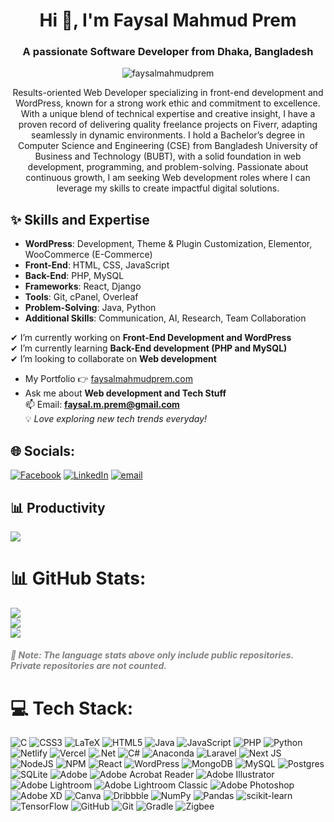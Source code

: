 <h1 align="center">Hi 👋, I'm Faysal Mahmud Prem</h1>
<h3 align="center">A passionate Software Developer from Dhaka, Bangladesh</h3>

<p align="center">
  <img src="https://komarev.com/ghpvc/?username=faysalmahmudprem&label=Profile%20views&color=0e75b6&style=flat" alt="faysalmahmudprem" />
</p>

<p align="center">
  Results-oriented Web Developer specializing in front-end development and WordPress, 
  known for a strong work ethic and commitment to excellence. With a unique blend of 
  technical expertise and creative insight, I have a proven record of delivering quality freelance 
  projects on Fiverr, adapting seamlessly in dynamic environments. I hold a Bachelor’s degree 
  in Computer Science and Engineering (CSE) from Bangladesh University of Business and 
  Technology (BUBT), with a solid foundation in web development, programming, and 
  problem-solving. Passionate about continuous growth, I am seeking Web development roles where I can 
  leverage my skills to create impactful digital solutions.
</p>

## ✨ Skills and Expertise
- **WordPress**: Development, Theme & Plugin Customization, Elementor, WooCommerce (E-Commerce)  
- **Front-End**: HTML, CSS, JavaScript  
- **Back-End**: PHP, MySQL  
- **Frameworks**: React, Django  
- **Tools**: Git, cPanel, Overleaf  
- **Problem-Solving**: Java, Python  
- **Additional Skills**: Communication, AI, Research, Team Collaboration  

✔ I’m currently working on **Front-End Development and WordPress**  
✔ I’m currently learning **Back-End development (PHP and MySQL)**  
✔ I’m looking to collaborate on **Web development**  

- My Portfolio 👉 [faysalmahmudprem.com](https://faysalmahmudprem.com/)  
- Ask me about **Web development and Tech Stuff**  
📫 Email: **faysal.m.prem@gmail.com**  
💡 *Love exploring new tech trends everyday!*  

## 🌐 Socials:
[![Facebook](https://img.shields.io/badge/Facebook-%231877F2.svg?logo=Facebook&logoColor=white)](https://facebook.com/faysalmhamudprem.1) [![LinkedIn](https://img.shields.io/badge/LinkedIn-%230077B5.svg?logo=linkedin&logoColor=white)](https://linkedin.com/in/faysal-mahmud-prem) [![email](https://img.shields.io/badge/Email-D14836?logo=gmail&logoColor=white)](mailto:faysal.m.prem@gmail.com) 

## 📊 Productivity
<p><img src="https://github-readme-stats.vercel.app/api/top-langs?username=faysalmahmudprem&show_icons=true&locale=en&layout=compact&langs_count=6" /></p>

# 📊 GitHub Stats:
![](https://github-readme-stats.vercel.app/api?username=faysalmahmudprem&theme=white&hide_border=false&include_all_commits=true&count_private=true)<br/>
![](https://nirzak-streak-stats.vercel.app/?user=faysalmahmudprem&theme=white&hide_border=false)<br/>
![](https://github-readme-stats.vercel.app/api/top-langs/?username=faysalmahmudprem&theme=white&hide_border=false&include_all_commits=true&count_private=true&layout=compact)

<h3 style="font-size: 14px; font-style: italic; color: gray;">
  📌 Note: The language stats above only include public repositories. Private repositories are not counted.
</h3>

# 💻 Tech Stack:
![C](https://img.shields.io/badge/c-%2300599C.svg?style=for-the-badge&logo=c&logoColor=white) ![CSS3](https://img.shields.io/badge/css3-%231572B6.svg?style=for-the-badge&logo=css3&logoColor=white) ![LaTeX](https://img.shields.io/badge/latex-%23008080.svg?style=for-the-badge&logo=latex&logoColor=white) ![HTML5](https://img.shields.io/badge/html5-%23E34F26.svg?style=for-the-badge&logo=html5&logoColor=white) ![Java](https://img.shields.io/badge/java-%23ED8B00.svg?style=for-the-badge&logo=openjdk&logoColor=white) ![JavaScript](https://img.shields.io/badge/javascript-%23323330.svg?style=for-the-badge&logo=javascript&logoColor=%23F7DF1E) ![PHP](https://img.shields.io/badge/php-%23777BB4.svg?style=for-the-badge&logo=php&logoColor=white) ![Python](https://img.shields.io/badge/python-3670A0?style=for-the-badge&logo=python&logoColor=ffdd54) ![Netlify](https://img.shields.io/badge/netlify-%23000000.svg?style=for-the-badge&logo=netlify&logoColor=#00C7B7) ![Vercel](https://img.shields.io/badge/vercel-%23000000.svg?style=for-the-badge&logo=vercel&logoColor=white) ![.Net](https://img.shields.io/badge/.NET-5C2D91?style=for-the-badge&logo=.net&logoColor=white) ![C#](https://img.shields.io/badge/c%23-%23239120.svg?style=for-the-badge&logo=csharp&logoColor=white) ![Anaconda](https://img.shields.io/badge/Anaconda-%2344A833.svg?style=for-the-badge&logo=anaconda&logoColor=white) ![Laravel](https://img.shields.io/badge/laravel-%23FF2D20.svg?style=for-the-badge&logo=laravel&logoColor=white) ![Next JS](https://img.shields.io/badge/Next-black?style=for-the-badge&logo=next.js&logoColor=white) ![NodeJS](https://img.shields.io/badge/node.js-6DA55F?style=for-the-badge&logo=node.js&logoColor=white) ![NPM](https://img.shields.io/badge/NPM-%23CB3837.svg?style=for-the-badge&logo=npm&logoColor=white) ![React](https://img.shields.io/badge/react-%2320232a.svg?style=for-the-badge&logo=react&logoColor=%2361DAFB) ![WordPress](https://img.shields.io/badge/WordPress-%23117AC9.svg?style=for-the-badge&logo=WordPress&logoColor=white) ![MongoDB](https://img.shields.io/badge/MongoDB-%234ea94b.svg?style=for-the-badge&logo=mongodb&logoColor=white) ![MySQL](https://img.shields.io/badge/mysql-4479A1.svg?style=for-the-badge&logo=mysql&logoColor=white) ![Postgres](https://img.shields.io/badge/postgres-%23316192.svg?style=for-the-badge&logo=postgresql&logoColor=white) ![SQLite](https://img.shields.io/badge/sqlite-%2307405e.svg?style=for-the-badge&logo=sqlite&logoColor=white) ![Adobe](https://img.shields.io/badge/adobe-%23FF0000.svg?style=for-the-badge&logo=adobe&logoColor=white) ![Adobe Acrobat Reader](https://img.shields.io/badge/Adobe%20Acrobat%20Reader-EC1C24.svg?style=for-the-badge&logo=Adobe%20Acrobat%20Reader&logoColor=white) ![Adobe Illustrator](https://img.shields.io/badge/adobe%20illustrator-%23FF9A00.svg?style=for-the-badge&logo=adobe%20illustrator&logoColor=white) ![Adobe Lightroom](https://img.shields.io/badge/Adobe%20Lightroom-31A8FF.svg?style=for-the-badge&logo=Adobe%20Lightroom&logoColor=white) ![Adobe Lightroom Classic](https://img.shields.io/badge/Adobe%20Lightroom%20Classic-31A8FF.svg?style=for-the-badge&logo=Adobe%20Lightroom%20Classic&logoColor=white) ![Adobe Photoshop](https://img.shields.io/badge/adobe%20photoshop-%2331A8FF.svg?style=for-the-badge&logo=adobe%20photoshop&logoColor=white) ![Adobe XD](https://img.shields.io/badge/Adobe%20XD-470137?style=for-the-badge&logo=Adobe%20XD&logoColor=#FF61F6) ![Canva](https://img.shields.io/badge/Canva-%2300C4CC.svg?style=for-the-badge&logo=Canva&logoColor=white) ![Dribbble](https://img.shields.io/badge/Dribbble-EA4C89?style=for-the-badge&logo=dribbble&logoColor=white) ![NumPy](https://img.shields.io/badge/numpy-%23013243.svg?style=for-the-badge&logo=numpy&logoColor=white) ![Pandas](https://img.shields.io/badge/pandas-%23150458.svg?style=for-the-badge&logo=pandas&logoColor=white) ![scikit-learn](https://img.shields.io/badge/scikit--learn-%23F7931E.svg?style=for-the-badge&logo=scikit-learn&logoColor=white) ![TensorFlow](https://img.shields.io/badge/TensorFlow-%23FF6F00.svg?style=for-the-badge&logo=TensorFlow&logoColor=white) ![GitHub](https://img.shields.io/badge/github-%23121011.svg?style=for-the-badge&logo=github&logoColor=white) ![Git](https://img.shields.io/badge/git-%23F05033.svg?style=for-the-badge&logo=git&logoColor=white) ![Gradle](https://img.shields.io/badge/Gradle-02303A.svg?style=for-the-badge&logo=Gradle&logoColor=white) ![Zigbee](https://img.shields.io/badge/zigbee-%23EB0443.svg?style=for-the-badge&logo=zigbee&logoColor=white)

